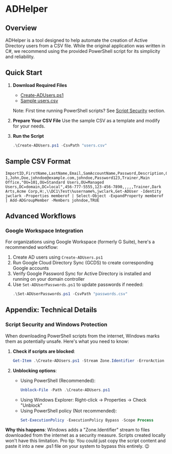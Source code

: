 # ADHelper

## Overview

ADHelper is a tool designed to help automate the creation of Active Directory users from a CSV file. While the original application was written in C#, we recommend using the provided PowerShell script for its simplicity and reliability.

## Quick Start

1. **Download Required Files**
   - [Create-ADUsers.ps1](PowerShell/Create-ADUsers.ps1)
   - [Sample users.csv](PowerShell/users.csv)

   Note: First time running PowerShell scripts? See [Script Security](#script-security-and-windows-protection) section.

2. **Prepare Your CSV File**
   Use the sample CSV as a template and modify for your needs.

3. **Run the Script**
   ```powershell
   .\Create-ADUsers.ps1 -CsvPath "users.csv"
   ```

## Sample CSV Format

```csv
ImportID,FirstName,LastName,Email,SamAccountName,Password,Description,Office,DistinguishedName,TelephoneNumber,MobileNumber,Street,City,State,PostalCode,JobTitle,Department,Company,HomeDrive,HomeDirectory,ManagerName,Script,PwdResetRequired
1,John,Doe,johndoe@example.com,johndoe,Password123,Trainer,Main Office,"OU=101,OU=Standard Users,OU=Managed Users,DC=domain,DC=local",456-777-5555,123-456-7890,,,,,Trainer,Dark Arts,Acme Corp,H:,\\DC1\Test\%username%,jwclark,Get-ADUser -Identity jwclark -Properties memberof | Select-Object -ExpandProperty memberof | Add-ADGroupMember -Members johndoe,TRUE
```

## Advanced Workflows

### Google Workspace Integration

For organizations using Google Workspace (formerly G Suite), here's a recommended workflow:

1. Create AD users using `Create-ADUsers.ps1`
2. Run Google Cloud Directory Sync (GCDS) to create corresponding Google accounts
3. Verify Google Password Sync for Active Directory is installed and running on your domain controller
4. Use `Set-ADUserPasswords.ps1` to update passwords if needed:
    ```powershell
    .\Set-ADUserPasswords.ps1 -CsvPath "passwords.csv"
    ```

## Appendix: Technical Details

### Script Security and Windows Protection

When downloading PowerShell scripts from the internet, Windows marks them as potentially unsafe. Here's what you need to know:

1. **Check if scripts are blocked**:
    ```powershell
    Get-Item .\Create-ADUsers.ps1 -Stream Zone.Identifier -ErrorAction SilentlyContinue
    ```

2. **Unblocking options**:
    - Using PowerShell (Recommended):
      ```powershell
      Unblock-File -Path .\Create-ADUsers.ps1
      ```
    - Using Windows Explorer: Right-click → Properties → Check "Unblock"
    - Using PowerShell policy (Not recommended):
      ```powershell
      Set-ExecutionPolicy -ExecutionPolicy Bypass -Scope Process
      ```

**Why this happens**: Windows adds a "Zone.Identifier" stream to files downloaded from the internet as a security measure. Scripts created locally won't have this limitation. Pro tip: You could just copy the script content and paste it into a new .ps1 file on your system to bypass this entirely. 😉